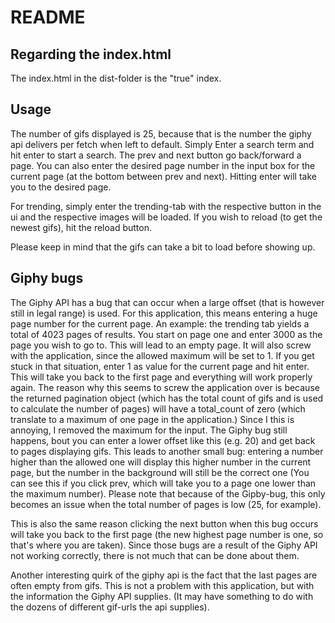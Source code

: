 # README

## Regarding the index.html
The index.html in the dist-folder is the "true" index.

## Usage
The number of gifs displayed is 25, because that is the number the giphy api delivers per fetch when left to default.
Simply Enter a search term and hit enter to start a search.
The prev and next button go back/forward a page.
You can also enter the desired page number in the input box for the current page (at the bottom between prev and next).
Hitting enter will take you to the desired page.

For trending, simply enter the trending-tab with the respective button in the ui and the respective images will be loaded. If you wish to reload (to get the newest gifs), hit the reload button.

Please keep in mind that the gifs can take a bit to load before showing up.

## Giphy bugs
The Giphy API has a bug that can occur when a large offset (that is however still in legal range) is used. For this application, this means entering a huge page number for the current page.
An example: the trending tab yields a total of 4023 pages of results. You start on page one and enter 3000 as the page you wish to go to. This will lead to an empty page. It will also screw with the application, since the allowed maximum will be set to 1. 
If you get stuck in that situation, enter 1 as value for the current page and hit enter. This will take you back to the first page and everything will work properly again.
The reason why this seems to screw the application over is because the returned pagination object (which has the total count of gifs and is used to calculate the number of pages) will have a total_count of zero (which translate to a maximum of one page in the application.) 
Since I this is annoying, I removed the maximum for the input. 
The Giphy bug still happens, bout you can enter a lower offset like this (e.g. 20) and get back to pages displaying gifs. This leads to another small bug: 
entering a number higher than the allowed one will display this higher number in the current page, but the number in the background will still be the correct one (You can see this if you click prev, which will take you to a page one lower than the maximum number). Please note that because of the Gipby-bug, this only becomes an issue when the total number of pages is low (25, for example).

This is also the same reason clicking the next button when this bug occurs will take you back to the first page (the new highest page number is one, so that's where you are taken).
Since those bugs are a result of the Giphy API not working correctly, there is not much that can be done about them.

Another interesting quirk of the giphy api is the fact that the last pages are often empty from gifs. This is not a problem with this application, but with the information the Giphy API supplies. (It may have something to do with the dozens of different gif-urls the api supplies).
